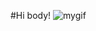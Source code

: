 #Hi body!
![mygif](https://steamuserimages-a.akamaihd.net/ugc/851595787015703856/393154D3563D16E1D154C25F691E3C3DF8D7480D/?imw=512&amp;imh=288&amp;ima=fit&amp;impolicy=Letterbox&amp;imcolor=%23000000&amp;letterbox=true)
